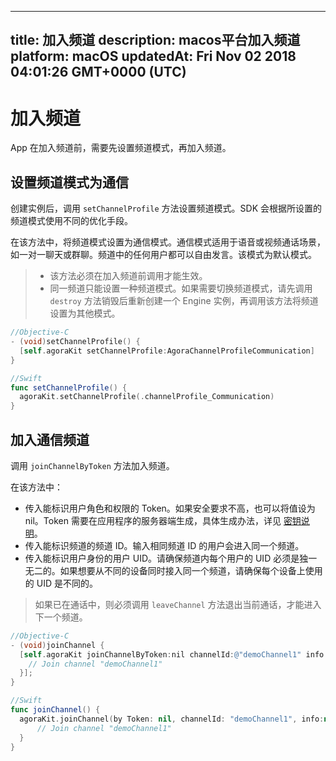 
---
title: 加入频道
description: macos平台加入频道
platform: macOS
updatedAt: Fri Nov 02 2018 04:01:26 GMT+0000 (UTC)
---
# 加入频道
App 在加入频道前，需要先设置频道模式，再加入频道。

## 设置频道模式为通信
创建实例后，调用 `setChannelProfile` 方法设置频道模式。SDK 会根据所设置的频道模式使用不同的优化手段。

在该方法中，将频道模式设置为通信模式。通信模式适用于语音或视频通话场景，如一对一聊天或群聊。频道中的任何用户都可以自由发言。该模式为默认模式。

> - 该方法必须在加入频道前调用才能生效。
> - 同一频道只能设置一种频道模式。如果需要切换频道模式，请先调用 `destroy` 方法销毁后重新创建一个 Engine 实例，再调用该方法将频道设置为其他模式。

```objective-c
//Objective-C
- (void)setChannelProfile() {
  [self.agoraKit setChannelProfile:AgoraChannelProfileCommunication]
}
```

```swift
//Swift
func setChannelProfile() {
  agoraKit.setChannelProfile(.channelProfile_Communication)
}
```

## 加入通信频道
调用 `joinChannelByToken` 方法加入频道。

在该方法中：

- 传入能标识用户角色和权限的 Token。如果安全要求不高，也可以将值设为 nil。Token 需要在应用程序的服务器端生成，具体生成办法，详见 [密钥说明](../../cn/Video/token.md)。
- 传入能标识频道的频道 ID。输入相同频道 ID 的用户会进入同一个频道。
- 传入能标识用户身份的用户 UID。请确保频道内每个用户的 UID 必须是独一无二的。如果想要从不同的设备同时接入同一个频道，请确保每个设备上使用的 UID 是不同的。

> 如果已在通话中，则必须调用 `leaveChannel` 方法退出当前通话，才能进入下一个频道。

```objective-c
//Objective-C
- (void)joinChannel {
  [self.agoraKit joinChannelByToken:nil channelId:@"demoChannel1" info:nil uid:0 joinSuccess:^(NSString *channel, NSUInteger uid, NSInteger elapsed) {
    // Join channel "demoChannel1"
  }];
}
```

```swift
//Swift
func joinChannel() {
  agoraKit.joinChannel(by Token: nil, channelId: "demoChannel1", info:nil, uid:0){[weak self] (sid, uid, elapsed) -> Void in
      // Join channel "demoChannel1"
  }
}
```
